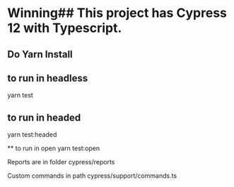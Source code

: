 # Winning## This project has Cypress 12 with Typescript.
## Do Yarn Install 
## to run in headless 
yarn test
## to run in headed
yarn test:headed

** to run in open
yarn test:open

Reports are in folder 
cypress/reports

Custom commands in path
cypress/support/commands.ts

